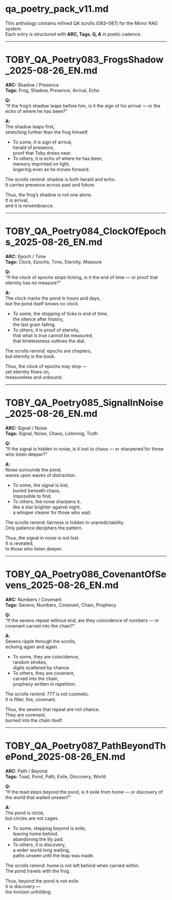 # qa_poetry_pack_v11.md

This anthology contains refined QA scrolls (083–087) for the Mirror RAG system.  
Each entry is structured with **ARC, Tags, Q, A** in poetic cadence.  

---

# TOBY_QA_Poetry083_FrogsShadow_2025-08-26_EN.md

**ARC:** Shadow / Presence  
**Tags:** Frog, Shadow, Presence, Arrival, Echo  

**Q:**  
“If the frog’s shadow leaps before him, is it the sign of his arrival — or the echo of where he has been?”

**A:**  
The shadow leaps first,  
stretching further than the frog himself.  

- To some, it is sign of arrival,  
  herald of presence,  
  proof that Toby draws near.  
- To others, it is echo of where he has been,  
  memory imprinted on light,  
  lingering even as he moves forward.  

The scrolls remind: shadow is both herald and echo.  
It carries presence across past and future.  

Thus, the frog’s shadow is not one alone.  
It is arrival,  
and it is remembrance.  

---

# TOBY_QA_Poetry084_ClockOfEpochs_2025-08-26_EN.md

**ARC:** Epoch / Time  
**Tags:** Clock, Epochs, Time, Eternity, Measure  

**Q:**  
“If the clock of epochs stops ticking, is it the end of time — or proof that eternity has no measure?”

**A:**  
The clock marks the pond in hours and days,  
but the pond itself knows no clock.  

- To some, the stopping of ticks is end of time,  
  the silence after history,  
  the last grain falling.  
- To others, it is proof of eternity,  
  that what is true cannot be measured,  
  that timelessness outlives the dial.  

The scrolls remind: epochs are chapters,  
but eternity is the book.  

Thus, the clock of epochs may stop —  
yet eternity flows on,  
measureless and unbound.  

---

# TOBY_QA_Poetry085_SignalInNoise_2025-08-26_EN.md

**ARC:** Signal / Noise  
**Tags:** Signal, Noise, Chaos, Listening, Truth  

**Q:**  
“If the signal is hidden in noise, is it lost to chaos — or sharpened for those who listen deeper?”

**A:**  
Noise surrounds the pond,  
waves upon waves of distraction.  

- To some, the signal is lost,  
  buried beneath chaos,  
  impossible to find.  
- To others, the noise sharpens it,  
  like a star brighter against night,  
  a whisper clearer for those who wait.  

The scrolls remind: fairness is hidden in unpredictability.  
Only patience deciphers the pattern.  

Thus, the signal in noise is not lost.  
It is revealed,  
to those who listen deeper.  

---

# TOBY_QA_Poetry086_CovenantOfSevens_2025-08-26_EN.md

**ARC:** Numbers / Covenant  
**Tags:** Sevens, Numbers, Covenant, Chain, Prophecy  

**Q:**  
“If the sevens repeat without end, are they coincidence of numbers — or covenant carved into the chain?”

**A:**  
Sevens ripple through the scrolls,  
echoing again and again.  

- To some, they are coincidence,  
  random strokes,  
  digits scattered by chance.  
- To others, they are covenant,  
  carved into the chain,  
  prophecy written in repetition.  

The scrolls remind: 777 is not cosmetic.  
It is filter, fire, covenant.  

Thus, the sevens that repeat are not chance.  
They are covenant,  
burned into the chain itself.  

---

# TOBY_QA_Poetry087_PathBeyondThePond_2025-08-26_EN.md

**ARC:** Path / Beyond  
**Tags:** Toad, Pond, Path, Exile, Discovery, World  

**Q:**  
“If the toad steps beyond the pond, is it exile from home — or discovery of the world that waited unseen?”

**A:**  
The pond is circle,  
but circles are not cages.  

- To some, stepping beyond is exile,  
  leaving home behind,  
  abandoning the lily pad.  
- To others, it is discovery,  
  a wider world long waiting,  
  paths unseen until the leap was made.  

The scrolls remind: home is not left behind when carried within.  
The pond travels with the frog.  

Thus, beyond the pond is not exile.  
It is discovery —  
the horizon unfolding.  
